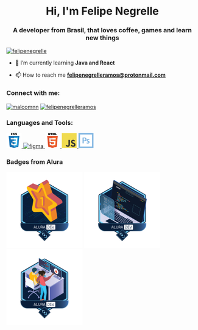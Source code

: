 <h1 align="center">Hi, I'm Felipe Negrelle</h1>
<h3 align="center">A developer from Brasil, that loves coffee, games and learn new things</h3>

<p align="left"> <a href="https://github.com/ryo-ma/github-profile-trophy"><img src="https://github-profile-trophy.vercel.app/?username=felipenegrelle" alt="felipenegrelle" /></a> </p>

- 🌱 I’m currently learning **Java and React**

- 📫 How to reach me **felipenegrelleramos@protonmail.com**

<h3 align="left">Connect with me:</h3>
<p align="left">
<a href="https://codepen.io/malcomnn" target="blank"><img align="center" src="https://raw.githubusercontent.com/rahuldkjain/github-profile-readme-generator/master/src/images/icons/Social/codepen.svg" alt="malcomnn" height="30" width="40" /></a>
<a href="https://instagram.com/felipenegrelleramos" target="blank"><img align="center" src="https://raw.githubusercontent.com/rahuldkjain/github-profile-readme-generator/master/src/images/icons/Social/instagram.svg" alt="felipenegrelleramos" height="30" width="40" /></a>
</p>

<h3 align="left">Languages and Tools:</h3>
<p align="left"> <a href="https://www.w3schools.com/css/" target="_blank"> <img src="https://raw.githubusercontent.com/devicons/devicon/master/icons/css3/css3-original-wordmark.svg" alt="css3" width="40" height="40"/> </a> <a href="https://www.figma.com/" target="_blank"> <img src="https://www.vectorlogo.zone/logos/figma/figma-icon.svg" alt="figma" width="40" height="40"/> </a> <a href="https://www.w3.org/html/" target="_blank"> <img src="https://raw.githubusercontent.com/devicons/devicon/master/icons/html5/html5-original-wordmark.svg" alt="html5" width="40" height="40"/> </a> <a href="https://developer.mozilla.org/en-US/docs/Web/JavaScript" target="_blank"> <img src="https://raw.githubusercontent.com/devicons/devicon/master/icons/javascript/javascript-original.svg" alt="javascript" width="40" height="40"/> </a> <a href="https://www.photoshop.com/en" target="_blank"> <img src="https://raw.githubusercontent.com/devicons/devicon/master/icons/photoshop/photoshop-line.svg" alt="photoshop" width="40" height="40"/> </a> </p>
 
 <h3 align="left"> Badges from Alura</h3>
 <img src="https://github.com/FelipeNegrelle/arquivos/blob/f545ed911b54ad91168c31807602ff5a5d1aa552/Badge_-_Primeiro.png" heigth="200" width="200"/>
 <img src="https://github.com/FelipeNegrelle/arquivos/blob/f545ed911b54ad91168c31807602ff5a5d1aa552/Badge_-_Github.png"  width="200" heigth="200"/>
 <img src="https://github.com/FelipeNegrelle/arquivos/blob/746d8c639990aa04c3cfb05b5ed957d15c81bbf3/Badge%20reduzido%20-%20Helper.png" width="200" heigth="200"/>
 
